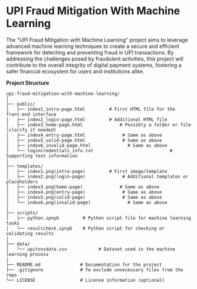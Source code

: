 # UPI Fraud Mitigation With Machine Learning

The "UPI Fraud Mitigation with Machine Learning" project aims to leverage advanced machine learning techniques to create a secure and efficient framework for detecting and preventing fraud in UPI transactions. By addressing the challenges posed by fraudulent activities, this project will contribute to the overall integrity of digital payment systems, fostering a safer financial ecosystem for users and institutions alike.

**Project Structure**

```
upi-fraud-mitigation-with-machine-learning/
│
├── public/
│   ├── index1_intro-page.html         # First HTML file for the front-end interface
│   ├── index2_login-page.html         # Additional HTML file
│   ├── index3_home-page.html              # Possibly a folder or file (clarify if needed)
│   ├── index4_entry-page.html              # Same as above
│   ├── index5_valid-page.html              # Same as above
│   ├── index6_invalid-page.html              # Same as above
│   └── logincredentials_info.txt                             # Supporting text information
│
├── templates/
│   ├── index1.png(intro-page)         # First image/template
│   ├── index2.png(login-page)              # Additional templates or placeholders
│   ├── index3.png(home-page)              # Same as above
│   ├── index4.png(entry-page)              # Same as above
│   ├── index5.png(valid-page)              # Same as above
│   └── index6.png(invalid-page)              # Same as above
│
├── scripts/
│   ├── python.ipnyb         # Python script file for machine learning tasks
│   └── resultcheck.ipnyb    # Python script for checking or validating results
│
├── data/
│   └── upitxnsdata.csv            # Dataset used in the machine learning process
│
├── README.md               # Documentation for the project
├── .gitignore              # To exclude unnecessary files from the repo
└── LICENSE                 # License information (optional)
```
